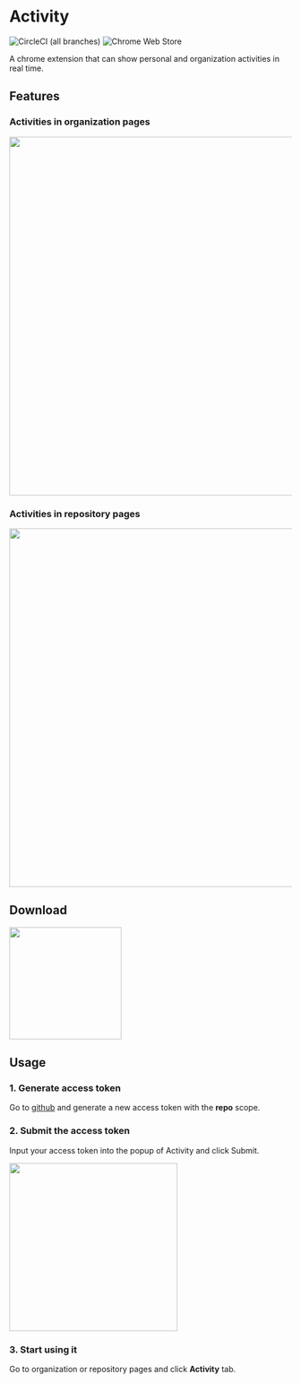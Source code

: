 # Activity

![CircleCI (all branches)](https://img.shields.io/circleci/project/github/gitpulse/activity.svg)
![Chrome Web Store](https://img.shields.io/chrome-web-store/v/ddccohlodlgoekgcneljaolpifgkfhki.svg)

A chrome extension that can show personal and organization activities in real time.

## Features

### Activities in organization pages

<img src="https://res.cloudinary.com/luoweibinb/image/upload/v1543272750/activity/demo-org-page-2.png" width="640px">


### Activities in repository pages

<img src="https://res.cloudinary.com/luoweibinb/image/upload/v1543234344/activity/Screen_Shot_2018-11-26_at_9.11.17_PM.png" width="640px">


## Download

<a href="https://chrome.google.com/webstore/detail/activity-for-github/ddccohlodlgoekgcneljaolpifgkfhki"><img src="https://res.cloudinary.com/luoweibinb/image/upload/bo_1px_solid_rgb:d9d9d9,r_10/v1543232977/activity/chrome_web_store.png" width="200px"></a>

## Usage

### 1. Generate access token

Go to [github](https://github.com/settings/tokens/new) and generate a new access token with the **repo** scope.

### 2. Submit the access token

Input your access token into the popup of Activity and click Submit.

<img src="https://res.cloudinary.com/luoweibinb/image/upload/v1543237496/activity/Screen_Shot_2018-11-26_at_10.04.14_PM.png" width="300px">

### 3. Start using it

Go to organization or repository pages and click **Activity** tab.
